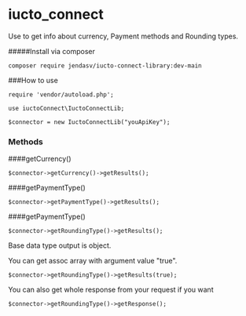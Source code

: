 # iucto_connect
Use to get info about currency, Payment methods and Rounding types.

#####Install via composer
```
composer require jendasv/iucto-connect-library:dev-main
```

###How to use
```
require 'vendor/autoload.php';

use iuctoConnect\IuctoConnectLib;

$connector = new IuctoConnectLib("youApiKey");
```


### Methods
####getCurrency() 
```
$connector->getCurrency()->getResults();
```
####getPaymentType()
```
$connector->getPaymentType()->getResults();
```
####getPaymentType()
```
$connector->getRoundingType()->getResults();
```
Base data type output is object.

You can get assoc array with argument value "true". 
```
$connector->getRoundingType()->getResults(true);
```
You can also get whole response from your request if you want
```
$connector->getRoundingType()->getResponse();
```
